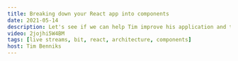 ```yaml
---
title: Breaking down your React app into components
date: 2021-05-14
description: Let's see if we can help Tim improve his application and think in components and perhaps get him to try out Bit
video: 2jojhi5W4BM
tags: [live streams, bit, react, architecture, components]
host: Tim Benniks
---
```

